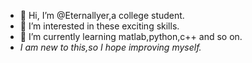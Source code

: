 - 👋 Hi, I’m @Eternallyer,a college student.
- 👀 I’m interested in these exciting skills.
- 🌱 I’m currently learning matlab,python,c++ and so on.
- *I am new to this,so I hope improving myself.*


 
